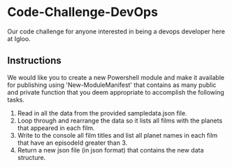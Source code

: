 # Code-Challenge-DevOps
Our code challenge for anyone interested in being a devops developer here at Igloo.

## Instructions
We would like you to create a new Powershell module and make it available for publishing using 'New-ModuleManifest' that contains as many public and private function that you deem appropriate to accomplish the following tasks.

1. Read in all the data from the provided sampledata.json file.
2. Loop through and rearrange the data so it lists all films with the planets that appeared in each film.
3. Write to the console all film titles and list all planet names in each film that have an episodeId greater than 3.
4. Return a new json file (in json format) that contains the new data structure.